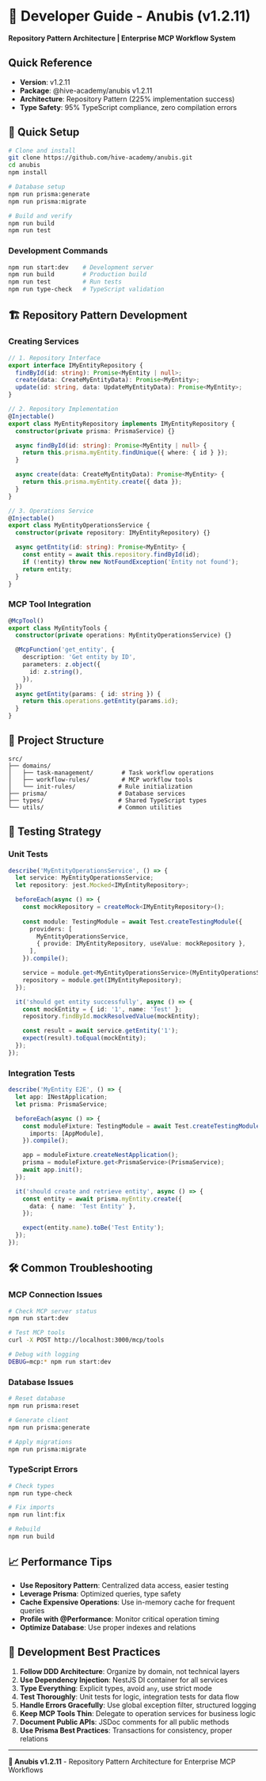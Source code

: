 # 🏺 Developer Guide - Anubis (v1.2.11)

**Repository Pattern Architecture | Enterprise MCP Workflow System**

## Quick Reference

- **Version**: v1.2.11
- **Package**: @hive-academy/anubis v1.2.11  
- **Architecture**: Repository Pattern (225% implementation success)
- **Type Safety**: 95% TypeScript compliance, zero compilation errors

## **🚀 Quick Setup**

```bash
# Clone and install
git clone https://github.com/hive-academy/anubis.git
cd anubis
npm install

# Database setup
npm run prisma:generate
npm run prisma:migrate

# Build and verify
npm run build
npm run test
```

### **Development Commands**

```bash
npm run start:dev    # Development server
npm run build        # Production build  
npm run test         # Run tests
npm run type-check   # TypeScript validation
```

## **🏗️ Repository Pattern Development**

### **Creating Services**

```typescript
// 1. Repository Interface
export interface IMyEntityRepository {
  findById(id: string): Promise<MyEntity | null>;
  create(data: CreateMyEntityData): Promise<MyEntity>;
  update(id: string, data: UpdateMyEntityData): Promise<MyEntity>;
}

// 2. Repository Implementation  
@Injectable()
export class MyEntityRepository implements IMyEntityRepository {
  constructor(private prisma: PrismaService) {}

  async findById(id: string): Promise<MyEntity | null> {
    return this.prisma.myEntity.findUnique({ where: { id } });
  }

  async create(data: CreateMyEntityData): Promise<MyEntity> {
    return this.prisma.myEntity.create({ data });
  }
}

// 3. Operations Service
@Injectable()
export class MyEntityOperationsService {
  constructor(private repository: IMyEntityRepository) {}

  async getEntity(id: string): Promise<MyEntity> {
    const entity = await this.repository.findById(id);
    if (!entity) throw new NotFoundException('Entity not found');
    return entity;
  }
}
```

### **MCP Tool Integration**

```typescript
@McpTool()
export class MyEntityTools {
  constructor(private operations: MyEntityOperationsService) {}

  @McpFunction('get_entity', {
    description: 'Get entity by ID',
    parameters: z.object({
      id: z.string(),
    }),
  })
  async getEntity(params: { id: string }) {
    return this.operations.getEntity(params.id);
  }
}
```

## **📁 Project Structure**

```
src/
├── domains/
│   ├── task-management/        # Task workflow operations
│   ├── workflow-rules/         # MCP workflow tools  
│   └── init-rules/            # Rule initialization
├── prisma/                    # Database services
├── types/                     # Shared TypeScript types
└── utils/                     # Common utilities
```

## **🧪 Testing Strategy**

### **Unit Tests**

```typescript
describe('MyEntityOperationsService', () => {
  let service: MyEntityOperationsService;
  let repository: jest.Mocked<IMyEntityRepository>;

  beforeEach(async () => {
    const mockRepository = createMock<IMyEntityRepository>();
    
    const module: TestingModule = await Test.createTestingModule({
      providers: [
        MyEntityOperationsService,
        { provide: IMyEntityRepository, useValue: mockRepository },
      ],
    }).compile();

    service = module.get<MyEntityOperationsService>(MyEntityOperationsService);
    repository = module.get(IMyEntityRepository);
  });

  it('should get entity successfully', async () => {
    const mockEntity = { id: '1', name: 'Test' };
    repository.findById.mockResolvedValue(mockEntity);

    const result = await service.getEntity('1');
    expect(result).toEqual(mockEntity);
  });
});
```

### **Integration Tests**

```typescript
describe('MyEntity E2E', () => {
  let app: INestApplication;
  let prisma: PrismaService;

  beforeEach(async () => {
    const moduleFixture: TestingModule = await Test.createTestingModule({
      imports: [AppModule],
    }).compile();

    app = moduleFixture.createNestApplication();
    prisma = moduleFixture.get<PrismaService>(PrismaService);
    await app.init();
  });

  it('should create and retrieve entity', async () => {
    const entity = await prisma.myEntity.create({
      data: { name: 'Test Entity' },
    });

    expect(entity.name).toBe('Test Entity');
  });
});
```

## **🛠️ Common Troubleshooting**

### **MCP Connection Issues**

```bash
# Check MCP server status
npm run start:dev

# Test MCP tools
curl -X POST http://localhost:3000/mcp/tools

# Debug with logging
DEBUG=mcp:* npm run start:dev
```

### **Database Issues**

```bash
# Reset database
npm run prisma:reset

# Generate client
npm run prisma:generate

# Apply migrations
npm run prisma:migrate
```

### **TypeScript Errors**

```bash
# Check types
npm run type-check

# Fix imports
npm run lint:fix

# Rebuild
npm run build
```

## **📈 Performance Tips**

- **Use Repository Pattern**: Centralized data access, easier testing
- **Leverage Prisma**: Optimized queries, type safety
- **Cache Expensive Operations**: Use in-memory cache for frequent queries
- **Profile with @Performance**: Monitor critical operation timing
- **Optimize Database**: Use proper indexes and relations

## **🔧 Development Best Practices**

1. **Follow DDD Architecture**: Organize by domain, not technical layers
2. **Use Dependency Injection**: NestJS DI container for all services
3. **Type Everything**: Explicit types, avoid `any`, use strict mode
4. **Test Thoroughly**: Unit tests for logic, integration tests for data flow
5. **Handle Errors Gracefully**: Use global exception filter, structured logging
6. **Keep MCP Tools Thin**: Delegate to operation services for business logic
7. **Document Public APIs**: JSDoc comments for all public methods
8. **Use Prisma Best Practices**: Transactions for consistency, proper relations

---

**🏺 Anubis v1.2.11** - Repository Pattern Architecture for Enterprise MCP Workflows
